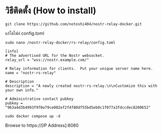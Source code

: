 # วิธีติดตั้ง (How to install)

~~~
git clone https://github.com/notoshi404/nostr-relay-docker.git
~~~

แก้ไขไฟล์ config.toml
~~~
sudo nano /nostr-relay-docker/rs-relay/config.toml
~~~

~~~
[info]
# The advertised URL for the Nostr websocket.
relay_url = "wss://nostr.example.com/"

# Relay information for clients.  Put your unique server name here.
name = "nostr-rs-relay"

# Description
description = "A newly created nostr-rs-relay.\n\nCustomize this with your own info."

# Administrative contact pubkey
pubkey = "963a4d3b4993f9f0e79ce002ef2f4f80df55bd5eb0c1f077a3fdccdec8200652"
~~~

~~~
sudo docker compose up -d
~~~

Browse to https://[IP Address]:8080
